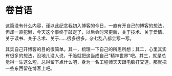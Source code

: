 # 


# 卷首语

这篇没有什么内容，谨以此纪念我初入博客的今日，一直有开自己的博客的想法，但却一直犯懒，今天这个事终于敲定了，以后会时常更新，关于技术、关于爱情、关于读书、关于艺术、关于......很多很多，杂七乱八都会写一写。

其实自己开博客的目的很简单。其一，梳理一下自己的所思所想；其二，心里其实有很多的想法，没地儿没人说，干脆就把这当成自己“精神世界”吧。其三，就是总觉得一生这么短，总得留下点什么吧，身为一名工程师天天跟电脑打交道，那就把一些东西留在博客上吧。


